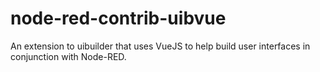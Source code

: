# node-red-contrib-uibvue
An extension to uibuilder that uses VueJS to help build user interfaces in conjunction with Node-RED.
